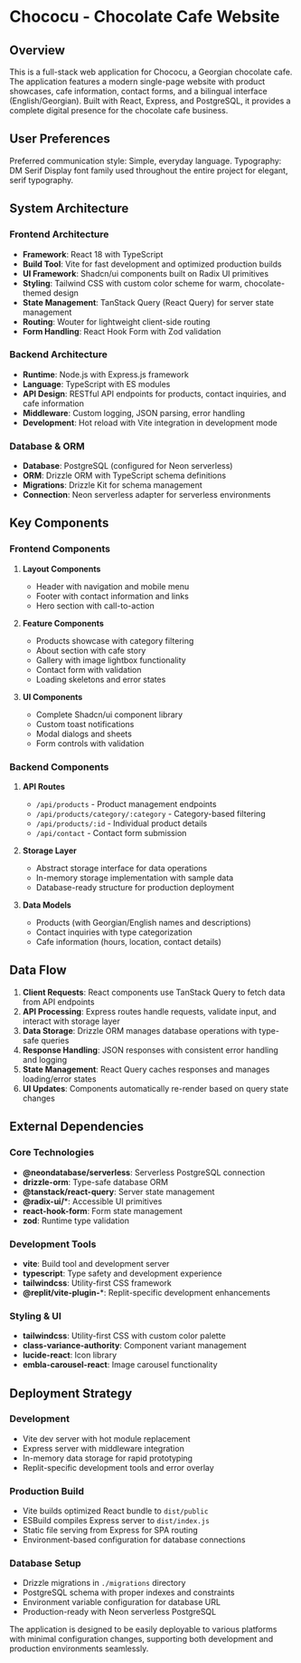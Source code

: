 # Chococu - Chocolate Cafe Website

## Overview

This is a full-stack web application for Chococu, a Georgian chocolate cafe. The application features a modern single-page website with product showcases, cafe information, contact forms, and a bilingual interface (English/Georgian). Built with React, Express, and PostgreSQL, it provides a complete digital presence for the chocolate cafe business.

## User Preferences

Preferred communication style: Simple, everyday language.
Typography: DM Serif Display font family used throughout the entire project for elegant, serif typography.

## System Architecture

### Frontend Architecture
- **Framework**: React 18 with TypeScript
- **Build Tool**: Vite for fast development and optimized production builds
- **UI Framework**: Shadcn/ui components built on Radix UI primitives
- **Styling**: Tailwind CSS with custom color scheme for warm, chocolate-themed design
- **State Management**: TanStack Query (React Query) for server state management
- **Routing**: Wouter for lightweight client-side routing
- **Form Handling**: React Hook Form with Zod validation

### Backend Architecture
- **Runtime**: Node.js with Express.js framework
- **Language**: TypeScript with ES modules
- **API Design**: RESTful API endpoints for products, contact inquiries, and cafe information
- **Middleware**: Custom logging, JSON parsing, error handling
- **Development**: Hot reload with Vite integration in development mode

### Database & ORM
- **Database**: PostgreSQL (configured for Neon serverless)
- **ORM**: Drizzle ORM with TypeScript schema definitions
- **Migrations**: Drizzle Kit for schema management
- **Connection**: Neon serverless adapter for serverless environments

## Key Components

### Frontend Components
1. **Layout Components**
   - Header with navigation and mobile menu
   - Footer with contact information and links
   - Hero section with call-to-action

2. **Feature Components**
   - Products showcase with category filtering
   - About section with cafe story
   - Gallery with image lightbox functionality
   - Contact form with validation
   - Loading skeletons and error states

3. **UI Components**
   - Complete Shadcn/ui component library
   - Custom toast notifications
   - Modal dialogs and sheets
   - Form controls with validation

### Backend Components
1. **API Routes**
   - `/api/products` - Product management endpoints
   - `/api/products/category/:category` - Category-based filtering
   - `/api/products/:id` - Individual product details
   - `/api/contact` - Contact form submission

2. **Storage Layer**
   - Abstract storage interface for data operations
   - In-memory storage implementation with sample data
   - Database-ready structure for production deployment

3. **Data Models**
   - Products (with Georgian/English names and descriptions)
   - Contact inquiries with type categorization
   - Cafe information (hours, location, contact details)

## Data Flow

1. **Client Requests**: React components use TanStack Query to fetch data from API endpoints
2. **API Processing**: Express routes handle requests, validate input, and interact with storage layer
3. **Data Storage**: Drizzle ORM manages database operations with type-safe queries
4. **Response Handling**: JSON responses with consistent error handling and logging
5. **State Management**: React Query caches responses and manages loading/error states
6. **UI Updates**: Components automatically re-render based on query state changes

## External Dependencies

### Core Technologies
- **@neondatabase/serverless**: Serverless PostgreSQL connection
- **drizzle-orm**: Type-safe database ORM
- **@tanstack/react-query**: Server state management
- **@radix-ui/***: Accessible UI primitives
- **react-hook-form**: Form state management
- **zod**: Runtime type validation

### Development Tools
- **vite**: Build tool and development server
- **typescript**: Type safety and development experience
- **tailwindcss**: Utility-first CSS framework
- **@replit/vite-plugin-***: Replit-specific development enhancements

### Styling & UI
- **tailwindcss**: Utility-first CSS with custom color palette
- **class-variance-authority**: Component variant management
- **lucide-react**: Icon library
- **embla-carousel-react**: Image carousel functionality

## Deployment Strategy

### Development
- Vite dev server with hot module replacement
- Express server with middleware integration
- In-memory data storage for rapid prototyping
- Replit-specific development tools and error overlay

### Production Build
- Vite builds optimized React bundle to `dist/public`
- ESBuild compiles Express server to `dist/index.js`
- Static file serving from Express for SPA routing
- Environment-based configuration for database connections

### Database Setup
- Drizzle migrations in `./migrations` directory
- PostgreSQL schema with proper indexes and constraints
- Environment variable configuration for database URL
- Production-ready with Neon serverless PostgreSQL

The application is designed to be easily deployable to various platforms with minimal configuration changes, supporting both development and production environments seamlessly.